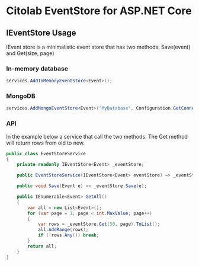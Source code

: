 ﻿# Citolab EventStore for ASP.NET Core

## IEventStore Usage

IEvent store is a minimalistic event store that has two methods: Save(event) and Get(size, page)

### In-memory database
```C#
services.AddInMemoryEventStore<Event>();
```
### MongoDB

```C#
services.AddMongoEventStore<Event>("MyDatabase", Configuration.GetConnectionString("MongoDB"), "MyEvents");
```

### API

In the example below a service that call the two methods. The Get method will return rows from old to new.

```C#
public class EventStoreService
{
    private readonly IEventStore<Event> _eventStore;

    public EventStoreService(IEventStore<Event> eventStore) => _eventStore = eventStore;

    public void Save(Event e) => _eventStore.Save(e);

    public IEnumerable<Event> GetAll()
    {
        var all = new List<Event>();
        for (var page = 1; page < int.MaxValue; page++)
        {
            var rows = _eventStore.Get(50, page).ToList();
            all.AddRange(rows);
            if (!rows.Any()) break;
        }
        return all;
    }
}
```
